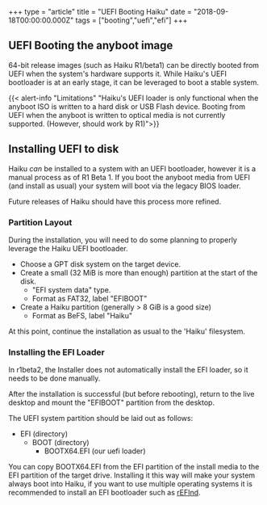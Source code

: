 +++
type = "article"
title = "UEFI Booting Haiku"
date = "2018-09-18T00:00:00.000Z"
tags = ["booting","uefi","efi"]
+++

## UEFI Booting the anyboot image

64-bit release images (such as Haiku R1/beta1) can be directly booted from UEFI when the system's hardware supports it.
While Haiku's UEFI bootloader is at an early stage, it can be leveraged to boot a stable system.

{{< alert-info "Limitations" "Haiku's UEFI loader is only functional when the anyboot ISO is written to a hard disk or USB Flash device. Booting from UEFI when the anyboot is written to optical media is not currently supported. (However, should work by R1)">}}

## Installing UEFI to disk

Haiku *can* be installed to a system with an UEFI bootloader, however it is a manual process as of R1 Beta 1.
If you boot the anyboot media from UEFI (and install as usual) your system will boot via the legacy BIOS loader.

Future releases of Haiku should have this process more refined.

### Partition Layout

During the installation, you will need to do some planning to properly leverage the Haiku UEFI bootloader.

  * Choose a GPT disk system on the target device.
  * Create a small (32 MiB is more than enough) partition at the start of the disk.
    * "EFI system data" type.
    * Format as FAT32, label "EFIBOOT"
  * Create a Haiku partition (generally > 8 GiB is a good size)
    * Format as BeFS, label "Haiku"

At this point, continue the installation as usual to the 'Haiku' filesystem.

### Installing the EFI Loader

In r1beta2, the Installer does not automatically install the EFI loader, so it needs to be done manually.

After the installation is successful (but before rebooting), return to the live desktop and mount the "EFIBOOT" partition from the desktop.

The UEFI system partition should be laid out as follows:

  * EFI (directory)
    * BOOT (directory)
      * BOOTX64.EFI (our uefi loader)

You can copy BOOTX64.EFI from the EFI partition of the install media to the EFI partition of the target drive.
Installing it this way will make your system always boot into Haiku, if you want to use multiple operating systems
it is recommended to install an EFI bootloader such as [rEFInd](https://www.rodsbooks.com/refind/).
